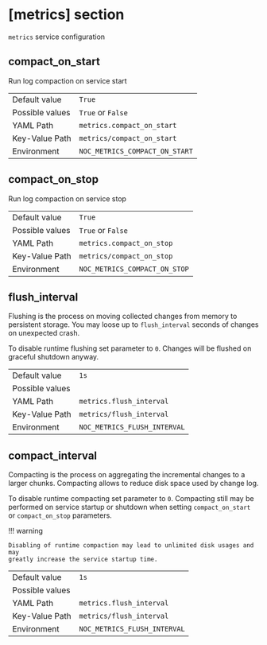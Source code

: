 # [metrics] section

`metrics` service configuration

## compact_on_start

Run log compaction on service start

|                 |                                |
| --------------- | ------------------------------ |
| Default value   | `True`                         |
| Possible values | `True` or `False`              |
| YAML Path       | `metrics.compact_on_start`     |
| Key-Value Path  | `metrics/compact_on_start`     |
| Environment     | `NOC_METRICS_COMPACT_ON_START` |

## compact_on_stop

Run log compaction on service stop

|                 |                               |
| --------------- | ----------------------------- |
| Default value   | `True`                        |
| Possible values | `True` or `False`             |
| YAML Path       | `metrics.compact_on_stop`     |
| Key-Value Path  | `metrics/compact_on_stop`     |
| Environment     | `NOC_METRICS_COMPACT_ON_STOP` |

## flush_interval

Flushing is the process on moving collected changes from memory to persistent storage.
You may loose up to `flush_interval` seconds of changes on unexpected crash.

To disable runtime flushing set parameter to `0`. Changes will be flushed on
graceful shutdown anyway.

|                 |                              |
| --------------- | ---------------------------- |
| Default value   | `1s`                         |
| Possible values |                              |
| YAML Path       | `metrics.flush_interval`     |
| Key-Value Path  | `metrics/flush_interval`     |
| Environment     | `NOC_METRICS_FLUSH_INTERVAL` |

## compact_interval

Compacting is the process on aggregating the incremental changes to a larger chunks.
Compacting allows to reduce disk space used by change log.

To disable runtime compacting set parameter to `0`. Compacting still may be performed
on service startup or shutdown when setting `compact_on_start` or `compact_on_stop`
parameters.

!!! warning

    Disabling of runtime compaction may lead to unlimited disk usages and may
    greatly increase the service startup time.

|                 |                              |
| --------------- | ---------------------------- |
| Default value   | `1s`                         |
| Possible values |                              |
| YAML Path       | `metrics.flush_interval`     |
| Key-Value Path  | `metrics/flush_interval`     |
| Environment     | `NOC_METRICS_FLUSH_INTERVAL` |



